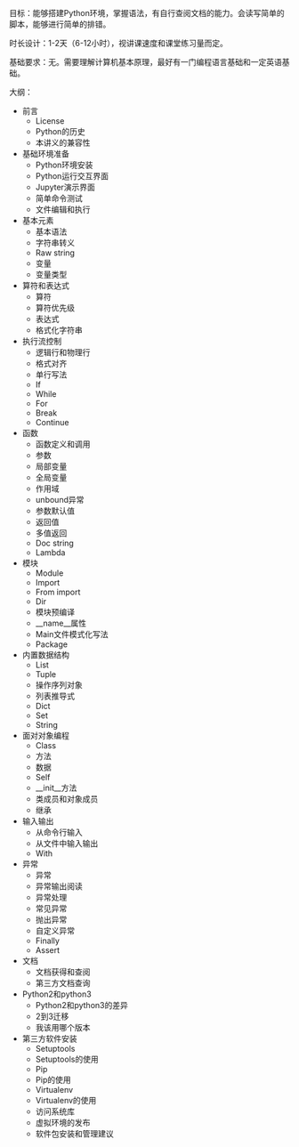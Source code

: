 目标：能够搭建Python环境，掌握语法，有自行查阅文档的能力。会读写简单的脚本，能够进行简单的排错。

时长设计：1-2天（6-12小时），视讲课速度和课堂练习量而定。

基础要求：无。需要理解计算机基本原理，最好有一门编程语言基础和一定英语基础。

大纲：

* 前言
  * License
  * Python的历史
  * 本讲义的兼容性
* 基础环境准备
  * Python环境安装
  * Python运行交互界面
  * Jupyter演示界面
  * 简单命令测试
  * 文件编辑和执行
* 基本元素
  * 基本语法
  * 字符串转义
  * Raw string
  * 变量
  * 变量类型
* 算符和表达式
  * 算符
  * 算符优先级
  * 表达式
  * 格式化字符串
* 执行流控制
  * 逻辑行和物理行
  * 格式对齐
  * 单行写法
  * If
  * While
  * For
  * Break
  * Continue
* 函数
  * 函数定义和调用
  * 参数
  * 局部变量
  * 全局变量
  * 作用域
  * unbound异常
  * 参数默认值
  * 返回值
  * 多值返回
  * Doc string
  * Lambda
* 模块
  * Module
  * Import
  * From import
  * Dir
  * 模块预编译
  * \_\_name\_\_属性
  * Main文件模式化写法
  * Package
* 内置数据结构
  * List
  * Tuple
  * 操作序列对象
  * 列表推导式
  * Dict
  * Set
  * String
* 面对对象编程
  * Class
  * 方法
  * 数据
  * Self
  * \_\_init\_\_方法
  * 类成员和对象成员
  * 继承
* 输入输出
  * 从命令行输入
  * 从文件中输入输出
  * With
* 异常
  * 异常
  * 异常输出阅读
  * 异常处理
  * 常见异常
  * 抛出异常
  * 自定义异常
  * Finally
  * Assert
* 文档
  * 文档获得和查阅
  * 第三方文档查询
* Python2和python3
  * Python2和python3的差异
  * 2到3迁移
  * 我该用哪个版本
* 第三方软件安装
  * Setuptools
  * Setuptools的使用
  * Pip
  * Pip的使用
  * Virtualenv
  * Virtualenv的使用
  * 访问系统库
  * 虚拟环境的发布
  * 软件包安装和管理建议
